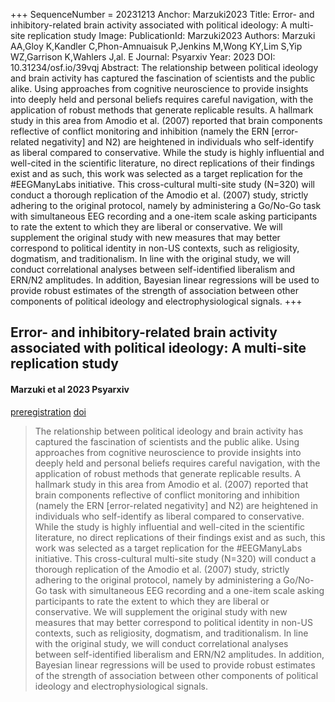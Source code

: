 +++
SequenceNumber =  20231213
Anchor: Marzuki2023
Title: Error- and inhibitory-related brain activity associated with political ideology: A multi-site replication study
Image: 
PublicationId: Marzuki2023
Authors: Marzuki AA,Gloy K,Kandler C,Phon-Amnuaisuk P,Jenkins M,Wong KY,Lim S,Yip WZ,Garrison K,Wahlers J,al. E
Journal: Psyarxiv
Year: 2023
DOI: 10.31234/osf.io/39vqj
Abstract: The relationship between political ideology and brain activity has captured the fascination of scientists and the public alike. Using approaches from cognitive neuroscience to provide insights into deeply held and personal beliefs requires careful navigation, with the application of robust methods that generate replicable results. A hallmark study in this area from Amodio et al. (2007) reported that brain components reflective of conflict monitoring and inhibition (namely the ERN [error-related negativity] and N2) are heightened in individuals who self-identify as liberal compared to conservative. While the study is highly influential and well-cited in the scientific literature, no direct replications of their findings exist and as such, this work was selected as a target replication for the #EEGManyLabs initiative. This cross-cultural multi-site study (N=320) will conduct a thorough replication of the Amodio et al. (2007) study, strictly adhering to the original protocol, namely by administering a Go/No-Go task with simultaneous EEG recording and a one-item scale asking participants to rate the extent to which they are liberal or conservative. We will supplement the original study with new measures that may better correspond to political identity in non-US contexts, such as religiosity, dogmatism, and traditionalism. In line with the original study, we will conduct correlational analyses between self-identified liberalism and ERN/N2 amplitudes. In addition, Bayesian linear regressions will be used to provide robust estimates of the strength of association between other components of political ideology and electrophysiological signals.
+++

## Error- and inhibitory-related brain activity associated with political ideology: A multi-site replication study
#### Marzuki et al 2023 Psyarxiv

[preregistration]("preregistration") [doi](https://dx.doi.org/10.31234/osf.io/39vqj)

> The relationship between political ideology and brain activity has captured the fascination of scientists and the public alike. Using approaches from cognitive neuroscience to provide insights into deeply held and personal beliefs requires careful navigation, with the application of robust methods that generate replicable results. A hallmark study in this area from Amodio et al. (2007) reported that brain components reflective of conflict monitoring and inhibition (namely the ERN [error-related negativity] and N2) are heightened in individuals who self-identify as liberal compared to conservative. While the study is highly influential and well-cited in the scientific literature, no direct replications of their findings exist and as such, this work was selected as a target replication for the #EEGManyLabs initiative. This cross-cultural multi-site study (N=320) will conduct a thorough replication of the Amodio et al. (2007) study, strictly adhering to the original protocol, namely by administering a Go/No-Go task with simultaneous EEG recording and a one-item scale asking participants to rate the extent to which they are liberal or conservative. We will supplement the original study with new measures that may better correspond to political identity in non-US contexts, such as religiosity, dogmatism, and traditionalism. In line with the original study, we will conduct correlational analyses between self-identified liberalism and ERN/N2 amplitudes. In addition, Bayesian linear regressions will be used to provide robust estimates of the strength of association between other components of political ideology and electrophysiological signals.
